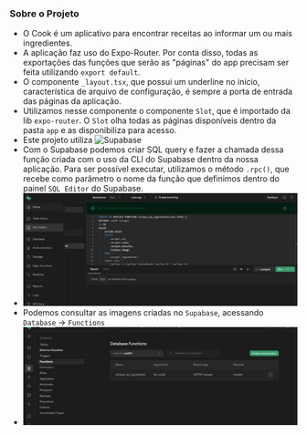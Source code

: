 ### Sobre o Projeto

- O Cook é um aplicativo para encontrar receitas ao informar um ou mais ingredientes.
- A aplicação faz uso do Expo-Router. Por conta disso, todas as exportações das funções que serão as "páginas" do app precisam ser feita utilizando `export default`.
- O componente `_layout.tsx`, que possui um underline no inicio, característica de arquivo de configuração, é sempre a porta de entrada das páginas da aplicação.
- Utilizamos nesse componente o componente `Slot`, que é importado da lib `expo-router`. O `Slot` olha todas as páginas disponíveis dentro da pasta `app` e as disponibiliza para acesso.
- Este projeto utiliza ![Supabase](https://supabase.com/docs/guides/getting-started/tutorials/with-expo-react-native)
- Com o Supabase podemos criar SQL query e fazer a chamada dessa função criada com o uso da CLI do Supabase dentro da nossa aplicação. Para ser possível executar, utilizamos o método `.rpc()`, que recebe como parâmetro o nome da função que definimos dentro do painel `SQL Editor` do Supabase.
- ![supabase sql query](/github/image.png)
- Podemos consultar as imagens criadas no `Supabase`, acessando `Database` -> `Functions`
- ![supabase database functions](/github/image-1.png)
